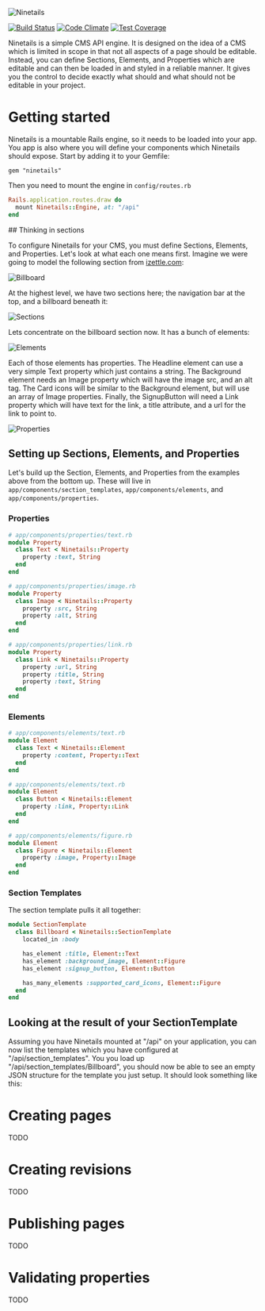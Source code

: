 ![Ninetails](http://i.imgur.com/jv28Kg3.png)

[![Build Status](https://travis-ci.org/iZettle/ninetails.svg)](https://travis-ci.org/iZettle/ninetails)
[![Code Climate](https://codeclimate.com/github/iZettle/ninetails/badges/gpa.svg)](https://codeclimate.com/github/iZettle/ninetails)
[![Test Coverage](https://codeclimate.com/github/iZettle/ninetails/badges/coverage.svg)](https://codeclimate.com/github/iZettle/ninetails/coverage)

Ninetails is a simple CMS API engine. It is designed on the idea of a CMS which is limited in scope in that not all aspects of a page should be editable. Instead, you can define Sections, Elements, and Properties which are editable and can then be loaded in and styled in a reliable manner. It gives you the control to decide exactly what should and what should not be editable in your project.

# Getting started

Ninetails is a mountable Rails engine, so it needs to be loaded into your app. You app is also where you will define your components which Ninetails should expose. Start by adding it to your Gemfile:

```
gem "ninetails"
```

Then you need to mount the engine in `config/routes.rb`

```ruby
Rails.application.routes.draw do
  mount Ninetails::Engine, at: "/api"
end
```

## Thinking in sections

To configure Ninetails for your CMS, you must define Sections, Elements, and Properties. Let's look at what each one means first. Imagine we were going to model the following section from [izettle.com](https://www.izettle.com):

![Billboard](http://i.imgur.com/LFqCSpo.png)

At the highest level, we have two sections here; the navigation bar at the top, and a billboard beneath it:

![Sections](http://i.imgur.com/Ab5sAhW.png)

Lets concentrate on the billboard section now. It has a bunch of elements:

![Elements](http://i.imgur.com/sVokxCD.png)

Each of those elements has properties. The Headline element can use a very simple Text property which just contains a string. The Background element needs an Image property which will have the image src, and an alt tag. The Card icons will be similar to the Background element, but will use an array of Image properties. Finally, the SignupButton will need a Link property which will have text for the link, a title attribute, and a url for the link to point to.

![Properties](http://i.imgur.com/64Fog28.png)

## Setting up Sections, Elements, and Properties

Let's build up the Section, Elements, and Properties from the examples above from the bottom up. These will live in `app/components/section_templates`, `app/components/elements`, and `app/components/properties`.

### Properties

```ruby
# app/components/properties/text.rb
module Property
  class Text < Ninetails::Property
    property :text, String
  end
end
```

```ruby
# app/components/properties/image.rb
module Property
  class Image < Ninetails::Property
    property :src, String
    property :alt, String
  end
end
```

```ruby
# app/components/properties/link.rb
module Property
  class Link < Ninetails::Property
    property :url, String
    property :title, String
    property :text, String
  end
end
```

### Elements

```ruby
# app/components/elements/text.rb
module Element
  class Text < Ninetails::Element
    property :content, Property::Text
  end
end
```

```ruby
# app/components/elements/text.rb
module Element
  class Button < Ninetails::Element
    property :link, Property::Link
  end
end
```

```ruby
# app/components/elements/figure.rb
module Element
  class Figure < Ninetails::Element
    property :image, Property::Image
  end
end
```

### Section Templates

The section template pulls it all together:

```ruby
module SectionTemplate
  class Billboard < Ninetails::SectionTemplate
    located_in :body

    has_element :title, Element::Text
    has_element :background_image, Element::Figure
    has_element :signup_button, Element::Button

    has_many_elements :supported_card_icons, Element::Figure
  end
end
```

## Looking at the result of your SectionTemplate

Assuming you have Ninetails mounted at "/api" on your application, you can now list the templates which you have configured at "/api/section_templates". You you load up "/api/section_templates/Billboard", you should now be able to see an empty JSON structure for the template you just setup. It should look something like this:

<script src="https://gist.github.com/idlefingers/c4dad36ce74861fb87c0.js"></script>

# Creating pages

TODO

# Creating revisions

TODO

# Publishing pages

TODO

# Validating properties

TODO
